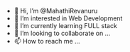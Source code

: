 - 👋 Hi, I’m @MahathiRevanuru
- 👀 I’m interested in Web Development
- 🌱 I’m currently learning FULL stack 
- 💞️ I’m looking to collaborate on ...
- 📫 How to reach me ...

<!---
MahathiRevanuru/MahathiRevanuru is a ✨ special ✨ repository because its `README.md` (this file) appears on your GitHub profile.
You can click the Preview link to take a look at your changes.
--->
